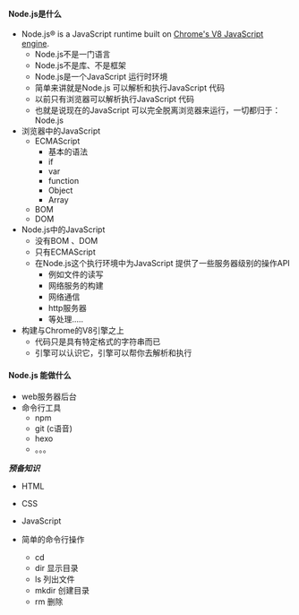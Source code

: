 #### Node.js是什么

- Node.js® is a JavaScript runtime built on [Chrome's V8 JavaScript engine](https://v8.dev/).
  + Node.js不是一门语言
  + Node.js不是库、不是框架
  + Node.js是一个JavaScript 运行时环境
  + 简单来讲就是Node.js 可以解析和执行JavaScript 代码
  + 以前只有浏览器可以解析执行JavaScript 代码
  + 也就是说现在的JavaScript 可以完全脱离浏览器来运行，一切都归于：Node.js
- 浏览器中的JavaScript 
  - ECMAScript
    + 基本的语法
    + if
    + var
    + function
    + Object
    + Array
  - BOM
  - DOM
- Node.js中的JavaScript 
  - 没有BOM 、DOM
  - 只有ECMAScript
  - 在Node.js这个执行环境中为JavaScript 提供了一些服务器级别的操作API
    - 例如文件的读写
    - 网络服务的构建
    - 网络通信
    - http服务器
    - 等处理.....
- 构建与Chrome的V8引擎之上
  - 代码只是具有特定格式的字符串而已
  - 引擎可以认识它，引擎可以帮你去解析和执行

#### Node.js 能做什么

+ web服务器后台
+ 命令行工具
  - npm
  - git (c语音)
  - hexo
  - 。。。

***预备知识***

+ HTML

+ CSS

+ JavaScript

+ 简单的命令行操作

  - cd
  - dir          显示目录
  - ls            列出文件
  - mkdir     创建目录
  - rm          删除

  





























